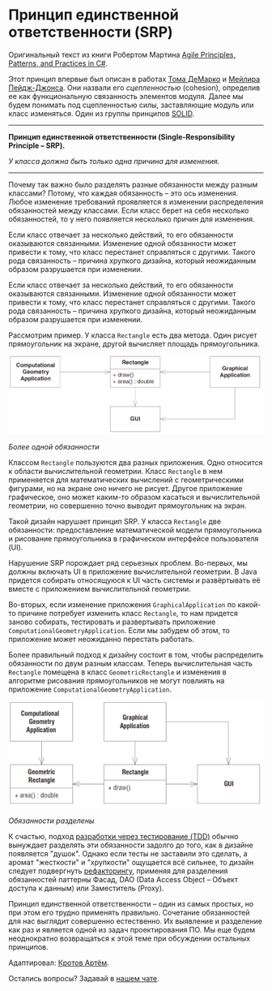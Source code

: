 # Принцип единственной ответственности (SRP)

Оригинальный текст из книги Робертом Мартина [Agile Principles, Patterns, and Practices in C#](https://www.amazon.com/Agile-Principles-Patterns-Practices-C/dp/0131857258).

Этот принцип впервые был описан в работах [Тома ДеМарко](https://www.amazon.com/Structured-Analysis-System-Specification-DeMarco/dp/0138543801) и [Мейлира Пейдж-Джонса](https://www.amazon.com/Practical-Guide-Structured-Systems-Design/dp/0136907695/). Они назвали его *сцепленностью* (cohesion), определив ее как функциональную связанность элементов модуля. Далее мы будем понимать под сцепленностью силы, заставляющие модуль или класс изменяться. Один из группы принципов [SOLID](SOLID.md).

---
**Принцип единственной ответственности (Single-Responsibility Principle – SRP).**

*У класса должна быть только одна причина для изменения.*

---

Почему так важно было разделять разные обязанности между разным классами? Потому, что каждая обязанность – это ось изменения. Любое изменение требований проявляется в изменении распределения обязанностей между классами. Если класс берет на себя несколько обязанностей, то у него появляется несколько причин для изменения.

Если класс отвечает за несколько действий, то его обязанности оказываются связанными. Изменение одной обязанности может привести к тому, что класс перестанет справляться с другими. Такого рода связанность – причина хрупкого дизайна, который неожиданным образом разрушается при изменении.

Если класс отвечает за несколько действий, то его обязанности оказываются связанными. Изменение одной обязанности может привести к тому, что класс перестанет справляться с другими. Такого рода связанность – причина хрупкого дизайна, который неожиданным образом разрушается при изменении.

Рассмотрим пример. У класса ```Rectangle``` есть два метода. Один рисует прямоугольник на экране, другой вычисляет площадь прямоугольника.

![_](./img/solid/srp-img-01.png)

*Более одной обязанности*

Классом ```Rectangle``` пользуются два разных приложения. Одно относится к области вычислительной геометрии. Класс ```Rectangle``` в нем применяется для математических вычислений с геометрическими фигурами, но на экране оно ничего не рисует. Другое приложение графическое, оно может каким-то образом касаться и вычислительной геометрии, но совершенно точно выводит прямоугольник на экран.

Такой дизайн нарушает принцип SRP. У класса ```Rectangle``` две обязанности: предоставление математической модели прямоугольника и рисование прямоугольника в графическом интерфейсе пользователя (UI).

Нарушение SRP порождает ряд серьезных проблем. Во-первых, мы должны включать UI в приложение вычислительной геометрии. В Java придется собирать относящуюся к UI часть системы и развёртывать её вместе с приложением вычислительной геометрии.

Во-вторых, если изменение приложения ```GraphicalApplication``` по какой-то причине потребует изменить класс ```Rectangle```, то нам придется заново собирать, тестировать и развертывать приложение ```ComputationalGeometryApplication```. Если мы забудем об этом, то приложение может неожиданно перестать работать.

Более правильный подход к дизайну состоит в том, чтобы распределить обязанности по двум разным классам. Теперь
вычислительная часть ```Rectangle``` помещена в класс ```GeometricRectangle``` и изменения в алгоритме рисования прямоугольников не могут повлиять на приложение ```ComputationalGeometryApplication```.

![_](./img/solid/srp-img-02.png)

*Обязанности разделены*

К счастью, подход [разработки через тестирование (TDD)](TDD.md) обычно вынуждает разделять эти обязанности задолго до того, как в дизайне появляется "душок". Однако если тесты не заставили это сделать, а аромат "жесткости" и "хрупкости" ощущается всё сильнее, то дизайн следует подвергнуть [рефакторингу](Refactoring.md), применяя для разделения обязанностей паттерны Фасад, DAO (Data Access Object – Объект доступа к данным) или Заместитель (Proxy).

Принцип единственной ответственности – один из самых простых, но при этом его трудно применять правильно. Сочетание обязанностей для нас выглядит совершенно естественно. Их выявление и разделение как раз и является одной из задач проектирования ПО. Мы еще будем неоднократно возвращаться к этой теме при обсуждении остальных принципов.

Адаптировал: [Кротов Артём](https://fb.com/artem.v.krotov).

Остались вопросы? Задавай в [нашем чате](https://t.me/technicalexcellenceru).
